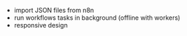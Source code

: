 - import JSON files from n8n
- run workflows tasks in background (offline with workers)
- responsive design
